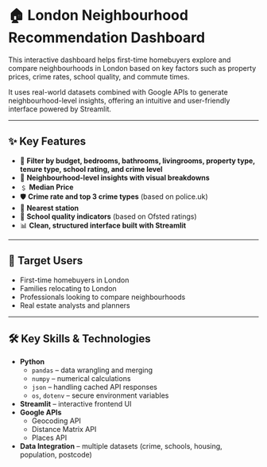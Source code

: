 # 🏠 London Neighbourhood Recommendation Dashboard

This interactive dashboard helps first-time homebuyers explore and compare neighbourhoods in London based on key factors such as property prices, crime rates, school quality, and commute times.

It uses real-world datasets combined with Google APIs to generate neighbourhood-level insights, offering an intuitive and user-friendly interface powered by Streamlit.

---

## ✨ Key Features

- 🔎 **Filter by budget, bedrooms, bathrooms, livingrooms, property type, tenure type, school rating, and crime level**
- 📍 **Neighbourhood-level insights with visual breakdowns** 
- ﹩ **Median Price** 
- 🛡️ **Crime rate and top 3 crime types** (based on police.uk)
- 🚉 **Nearest station**
- 🏫 **School quality indicators** (based on Ofsted ratings)
- 📊 **Clean, structured interface built with Streamlit**


---

## 👥 Target Users

- First-time homebuyers in London
- Families relocating to London
- Professionals looking to compare neighbourhoods
- Real estate analysts and planners

---

## 🛠️ Key Skills & Technologies

- **Python**
  - `pandas` – data wrangling and merging
  - `numpy` – numerical calculations
  - `json` – handling cached API responses
  - `os`, `dotenv` – secure environment variables
- **Streamlit** – interactive frontend UI
- **Google APIs**
  - Geocoding API
  - Distance Matrix API
  - Places API
- **Data Integration** – multiple datasets (crime, schools, housing, population, postcode)

